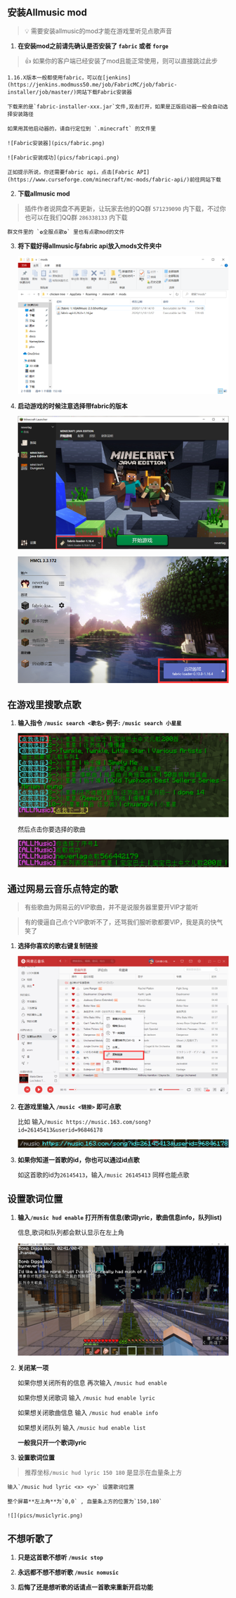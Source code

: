 ## 安装Allmusic mod
> 💡 需要安装allmusic的mod才能在游戏里听见点歌声音

1. **在安装mod之前请先确认是否安装了 `fabric` 或者 `forge`**
> 👍 如果你的客户端已经安装了mod且能正常使用，则可以直接跳过此步

    1.16.X版本一般都使用fabric，可以在[jenkins](https://jenkins.modmuss50.me/job/FabricMC/job/fabric-installer/job/master/)网站下载Fabric安装器

    下载来的是`fabric-installer-xxx.jar`文件,双击打开，如果是正版启动器一般会自动选择安装路径
    
    如果用其他启动器的，请自行定位到 `.minecraft` 的文件里

    ![Fabric安装器](pics/fabric.png)

    ![Fabric安装成功](pics/fabricapi.png)

    正如提示所说，你还需要fabric api，点击[Fabric API](https://www.curseforge.com/minecraft/mc-mods/fabric-api/)前往网站下载
2. **下载allmusic mod**
> 插件作者说网盘不再更新，让玩家去他的QQ群 `571239090` 内下载，不过你也可以在我们QQ群 `286338133` 内下载
    
    群文件里的 `✿全服点歌✿` 里也有点歌mod的文件

3. **将下载好得allmusic与fabric api放入mods文件夹中**

    ![将allmusic和fabric api放入mod文件夹](pics/mods.png)

4. **启动游戏的时候注意选择带fabric的版本**

    ![选择带fabric的版本启动正版客户端](pics/startgame.png)

    ![选择带fabric的版本启动HMCL](pics/startgame2.png)

## 在游戏里搜歌点歌

1. **输入指令 `/music search <歌名>` 例子: `/music search 小星星`**

    ![搜索歌曲](pics/musicsearch.png)

    然后点击你要选择的歌曲

    ![选择歌曲](pics/musicselect.png)

## 通过网易云音乐点特定的歌
> 有些歌曲为网易云的VIP歌曲，并不是说服务器里要开VIP才能听

> 有的傻逼自己点个VIP歌听不了，还骂我们服听歌都要VIP，我是真的快气笑了

1. **选择你喜欢的歌右键复制链接**

    ![网易云音乐界面](pics/wangyiyun.png)

2. **在游戏里输入 `/music <链接>` 即可点歌**

    比如 输入`/music https://music.163.com/song?id=26145413&userid=96846178`

    ![复制链接在这里](pics/musiccopy.png)

3. **如果你知道一首歌的id，你也可以通过id点歌**

    如这首歌的id为`26145413`，输入`/music 26145413` 同样也能点歌

## 设置歌词位置

1. **输入`/music hud enable` 打开所有信息(歌词lyric，歌曲信息info，队列list)**

    信息,歌词和队列都会默认显示在左上角

    ![](pics/musichud.png)

2. **关闭某一项**

    如果你想关闭所有的信息 再次输入 `/music hud enable`

    如果你想关闭歌词 输入 `/music hud enable lyric`

    如果想关闭歌曲信息 输入 `/music hud enable info`

    如果想关闭队列 输入 `/music hud enable list`

    **一般我只开一个歌词lyric**

2. **设置歌词位置**
> 推荐坐标`/music hud lyric 150 180` 是显示在血量条上方

    输入`/music hud lyric <x> <y>` 设置歌词位置

    整个屏幕**左上角**为`0,0` , 血量条上方的位置为`150,180`

    ![](pics/musiclyric.png)

## 不想听歌了

1. **只是这首歌不想听 `/music stop`**

2. **永远都不想不想听歌 `/music nomusic`**

3. **后悔了还是想听歌的话请点一首歌来重新开启功能**